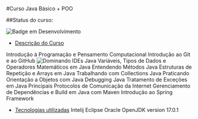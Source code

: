#Curso Java Básico + POO

##Status do curso:


![Badge em Desenvolvimento](http://img.shields.io/static/v1?label=STATUS&message=EM%20DESENVOLVIMENTO&color=GREEN&style=for-the-badge)


* [Descrição do Curso](#descrição-do-projeto)

Introdução à Programação e Pensamento Computacional
Introdução ao Git e ao GitHub
![Dominando IDEs Java ](https://photos.google.com/photo/AF1QipMyB9gwcYFyxIqPJOJAO-0Yn_BtsE7Z6TunNSxy)
Variáveis, Tipos de Dados e Operadores Matemáticos em Java
Entendendo Métodos Java
Estruturas de Repetição e Arrays em Java
Trabalhando com Collections Java
Praticando Orientação a Objetos com Java
Debugging Java
Tratamento de Exceções em Java
Principais Protocolos de Comunicação da Internet
Gerenciamento de Dependências e Build em Java com Maven
Introdução ao Spring Framework


* [Tecnologias utilizadas](#tecnologias-utilizadas)
Intelij
Eclipse
Oracle OpenJDK version 17.0.1



